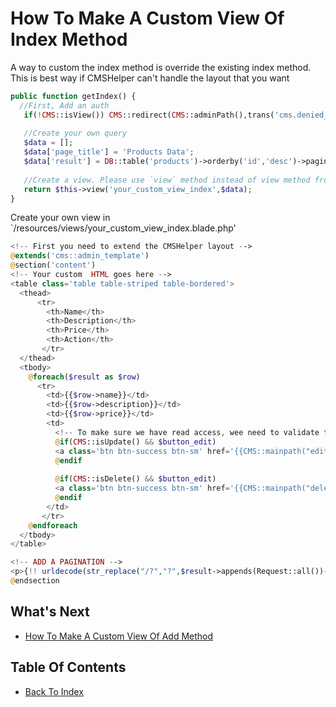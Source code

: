 # How To Make A Custom View Of Index Method

A way to custom the index method is override the existing index method. This is best way if CMSHelper can't handle the layout that you want

```php
public function getIndex() {
  //First, Add an auth
   if(!CMS::isView()) CMS::redirect(CMS::adminPath(),trans('cms.denied_access'));
   
   //Create your own query 
   $data = [];
   $data['page_title'] = 'Products Data';
   $data['result'] = DB::table('products')->orderby('id','desc')->paginate(10);
    
   //Create a view. Please use `view` method instead of view method from laravel.
   return $this->view('your_custom_view_index',$data);
}
```

Create your own view in `/resources/views/your_custom_view_index.blade.php'
```php
<!-- First you need to extend the CMSHelper layout -->
@extends('cms::admin_template')
@section('content')
<!-- Your custom  HTML goes here -->
<table class='table table-striped table-bordered'>
  <thead>
      <tr>
        <th>Name</th>
        <th>Description</th>
        <th>Price</th>
        <th>Action</th>
       </tr>
  </thead>
  <tbody>
    @foreach($result as $row)
      <tr>
        <td>{{$row->name}}</td>
        <td>{{$row->description}}</td>
        <td>{{$row->price}}</td>
        <td>
          <!-- To make sure we have read access, wee need to validate the privilege -->
          @if(CMS::isUpdate() && $button_edit)
          <a class='btn btn-success btn-sm' href='{{CMS::mainpath("edit/$row->id")}}'>Edit</a>
          @endif
          
          @if(CMS::isDelete() && $button_edit)
          <a class='btn btn-success btn-sm' href='{{CMS::mainpath("delete/$row->id")}}'>Delete</a>
          @endif
        </td>
       </tr>
    @endforeach
  </tbody>
</table>

<!-- ADD A PAGINATION -->
<p>{!! urldecode(str_replace("/?","?",$result->appends(Request::all())->render())) !!}</p>
@endsection
```

## What's Next
- [How To Make A Custom View Of Add Method](./how-custom-view-add.md)

## Table Of Contents
- [Back To Index](./index.md)
